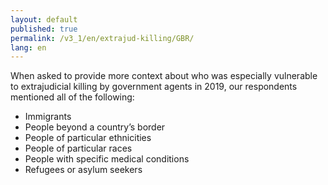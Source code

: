 ```yaml
---
layout: default
published: true
permalink: /v3_1/en/extrajud-killing/GBR/
lang: en
---
```


When asked to provide more context about who was especially vulnerable to extrajudicial killing by government agents in 2019, our respondents mentioned all of the following:
- Immigrants 
- People beyond a country’s border 
- People of particular ethnicities 
- People of particular races 
- People with specific medical conditions 
- Refugees or asylum seekers 



